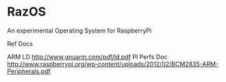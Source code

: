 RazOS
=====

An experimental Operating System for RaspberryPi

Ref Docs

ARM LD
http://www.gnuarm.com/pdf/ld.pdf
PI Perfs Doc
http://www.raspberrypi.org/wp-content/uploads/2012/02/BCM2835-ARM-Peripherals.pdf
